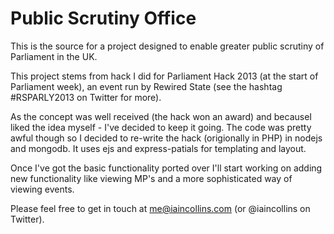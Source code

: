 Public Scrutiny Office
======================

This is the source for a project designed to enable greater public scrutiny of Parliament in the UK.

This project stems from hack I did for Parliament Hack 2013 (at the start of Parliament week), an event run by 
Rewired State (see the hashtag #RSPARLY2013 on Twitter for more).

As the concept was well received (the hack won an award) and becauseI liked the idea myself - I've decided to 
keep it going. The code was pretty awful though so I decided to re-write the hack (origionally in PHP) in 
nodejs and mongodb. It uses ejs and express-patials for templating and layout.

Once I've got the basic functionality ported over I'll start working on adding new functionality like viewing MP's
and a more sophisticated way of viewing events.

Please feel free to get in touch at me@iaincollins.com (or @iaincollins on Twitter).
